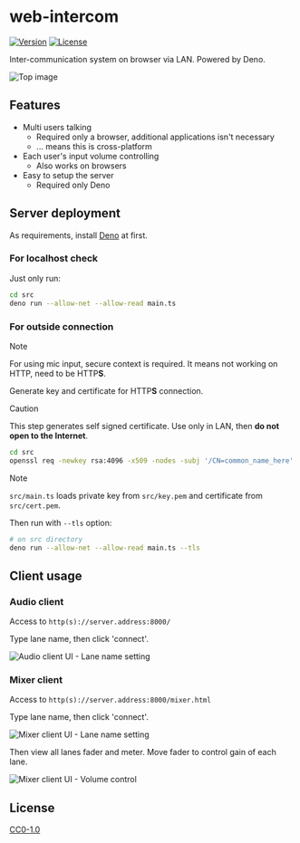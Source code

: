 # web-intercom

[![Version](https://img.shields.io/github/v/release/aKuad/web-intercom?label=version)](https://github.com/aKuad/web-intercom/releases) [![License](https://img.shields.io/github/license/aKuad/web-intercom)](https://github.com/aKuad/web-intercom/blob/main/LICENSE)

Inter-communication system on browser via LAN. Powered by Deno.

![Top image](./assets/top-image.webp)

## Features

- Multi users talking
  - Required only a browser, additional applications isn't necessary
  - ... means this is cross-platform
- Each user's input volume controlling
  - Also works on browsers
- Easy to setup the server
  - Required only Deno

## Server deployment

As requirements, install [Deno](https://deno.com/) at first.

### For localhost check

Just only run:

```sh
cd src
deno run --allow-net --allow-read main.ts
```

### For outside connection

> [!NOTE]
>
> For using mic input, secure context is required. It means not working on HTTP, need to be HTTP**S**.

Generate key and certificate for HTTP**S** connection.

> [!CAUTION]
>
> This step generates self signed certificate. Use only in LAN, then **do not open to the Internet**.

```sh
cd src
openssl req -newkey rsa:4096 -x509 -nodes -subj '/CN=common_name_here' -keyout key.pem -out cert.pem
```

> [!NOTE]
>
> `src/main.ts` loads private key from `src/key.pem` and certificate from `src/cert.pem`.

Then run with `--tls` option:

```sh
# on src directory
deno run --allow-net --allow-read main.ts --tls
```

## Client usage

### Audio client

Access to `http(s)://server.address:8000/`

Type lane name, then click 'connect'.

![Audio client UI - Lane name setting](./assets/ui-image-audio-client.webp)

### Mixer client

Access to `http(s)://server.address:8000/mixer.html`

Type lane name, then click 'connect'.

![Mixer client UI - Lane name setting](./assets/ui-image-mixer-client-1.webp)

Then view all lanes fader and meter. Move fader to control gain of each lane.

![Mixer client UI - Volume control](./assets/ui-image-mixer-client-2.webp)

## License

[CC0-1.0](https://github.com/aKuad/web-intercom/blob/main/LICENSE)
